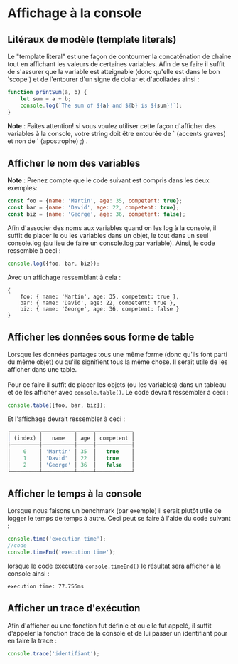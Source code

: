 # Affichage à la console
## Litéraux de modèle (template literals)
Le "template literal" est une façon de contourner la concaténation de chaine tout en affichant les valeurs de certaines variables. Afin de se faire il suffit de s'assurer que la variable est atteignable (donc qu'elle est dans le bon 'scope') et de l'entourer d'un signe de dollar et d'acollades ainsi :

```javascript
function printSum(a, b) {
    let sum = a + b;
    console.log(`The sum of ${a} and ${b} is ${sum}!`);
}
```
**Note** : Faites attention! si vous voulez utiliser cette façon d'afficher des variables à la console, votre string doit être entourée de ` (accents graves) et non de ' (apostrophe) ;) .
## Afficher le nom des variables
**Note** : Prenez compte que le code suivant est compris dans les deux exemples: 

```javascript
const foo = {name: 'Martin', age: 35, competent: true};
const bar = {name: 'David', age: 22, competent: true};
const biz = {name: 'George', age: 36, competent: false};
```
Afin d'associer des noms aux variables quand on les log à la console, il suffit de placer le ou les variables dans un objet, le tout dans un seul console.log (au lieu de faire un console.log par variable). Ainsi, le code ressemble à ceci :

```javascript
console.log({foo, bar, biz});
```
Avec un affichage ressemblant à cela :

```
{
    foo: { name: 'Martin', age: 35, competent: true },
    bar: { name: 'David', age: 22, competent: true },
    biz: { name: 'George', age: 36, competent: false }
}
```
## Afficher les données sous forme de table
Lorsque les données partages tous une même forme (donc qu'ils font parti du même objet) ou qu'ils signifient tous la même chose. Il serait utile de les afficher dans une table. <br><br>
Pour ce faire il suffit de placer les objets (ou les variables) dans un tableau et de les afficher avec `console.table()`. Le code devrait ressembler à ceci :

```javascript
console.table([foo, bar, biz]);
```
Et l'affichage devrait ressembler à ceci :

```javascript
┌─────────┬──────────┬─────┬───────────┐
│ (index) │   name   │ age │ competent │
├─────────┼──────────┼─────┼───────────┤
│    0    │ 'Martin' │ 35  │   true    │
│    1    │ 'David'  │ 22  │   true    │
│    2    │ 'George' │ 36  │   false   │
└─────────┴──────────┴─────┴───────────┘
```
## Afficher le temps à la console
Lorsque nous faisons un benchmark (par exemple) il serait plutôt utile de logger le temps de temps à autre. Ceci peut se faire à l'aide du code suivant :

```javascript
console.time('execution time');
//code
console.timeEnd('execution time');
```
lorsque le code executera `console.timeEnd()` le résultat sera afficher à la console ainsi : 
```
execution time: 77.756ms
```
## Afficher un trace d'exécution
Afin d'afficher ou une fonction fut définie et ou elle fut appelé, il suffit d'appeler la fonction trace de la console et de lui passer un identifiant pour en faire la trace :

```javascript
console.trace('identifiant');
```